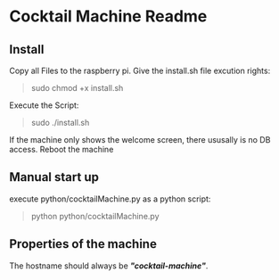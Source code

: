 # Cocktail Machine Readme
## Install
Copy all Files to the raspberry pi.
Give the install.sh file excution rights: 
> sudo chmod +x install.sh

Execute the Script: 
> sudo ./install.sh

If the machine only shows the welcome screen, there ususally is no DB access.
Reboot the machine
## Manual start up
execute python/cocktailMachine.py as a python script:
> python python/cocktailMachine.py
## Properties of the machine
The hostname should always be ***"cocktail-machine"***.

